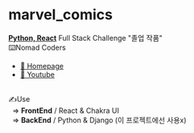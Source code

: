 # marvel_comics

<b><ins>Python, React</ins></b> Full Stack Challenge "졸업 작품"<br>
⌨️Nomad Coders<br>
- <A href="https://nomadcoders.co/"> 🔗 Homepage </A><br>
- <A href="https://www.youtube.com/@nomadcoders"> 🔗 Youtube </A><br><br>

✍️Use<br>
&nbsp;&nbsp;⇒ <b>FrontEnd</b> / React & Chakra UI<br>
&nbsp;&nbsp;⇒ <b>BackEnd</b> / Python & Django (이 프로젝트에선 사용x)
